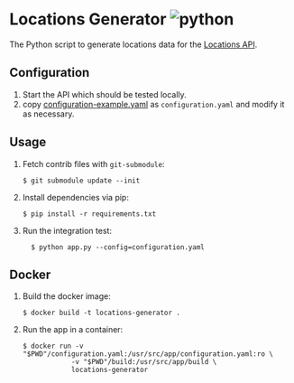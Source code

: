 # Locations Generator ![python](https://img.shields.io/badge/python-3.7-blue.svg)

The Python script to generate locations data for the [Locations API](https://github.com/osu-mist/locations-frontend-api).

## Configuration

1. Start the API which should be tested locally.
2. copy
[configuration-example.yaml](./configuration-example.yaml) as `configuration.yaml`  and modify it as necessary.

## Usage

1. Fetch contrib files with `git-submodule`:

    ```shell
    $ git submodule update --init
    ```


2. Install dependencies via pip:

    ```shell
    $ pip install -r requirements.txt
    ```

3. Run the integration test:

    ```shell
      $ python app.py --config=configuration.yaml
    ```

## Docker

1. Build the docker image:

    ```shell
    $ docker build -t locations-generator .
    ```

2. Run the app in a container:

    ```shell
    $ docker run -v "$PWD"/configuration.yaml:/usr/src/app/configuration.yaml:ro \
                -v "$PWD"/build:/usr/src/app/build \
                locations-generator
    ```
